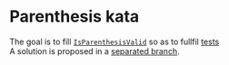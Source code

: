 # Parenthesis kata

The goal is to fill [`IsParenthesisValid`](main.go) so as to fullfil [tests](main_test.go)  
A solution is proposed in a [separated branch](https://github.com/Hugo-C/parenthesis_kata/blob/solution/main.go).  
